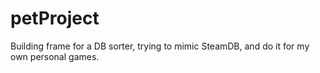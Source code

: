 # petProject
Building frame for a DB sorter, trying to mimic SteamDB, and do it for my own personal games.
